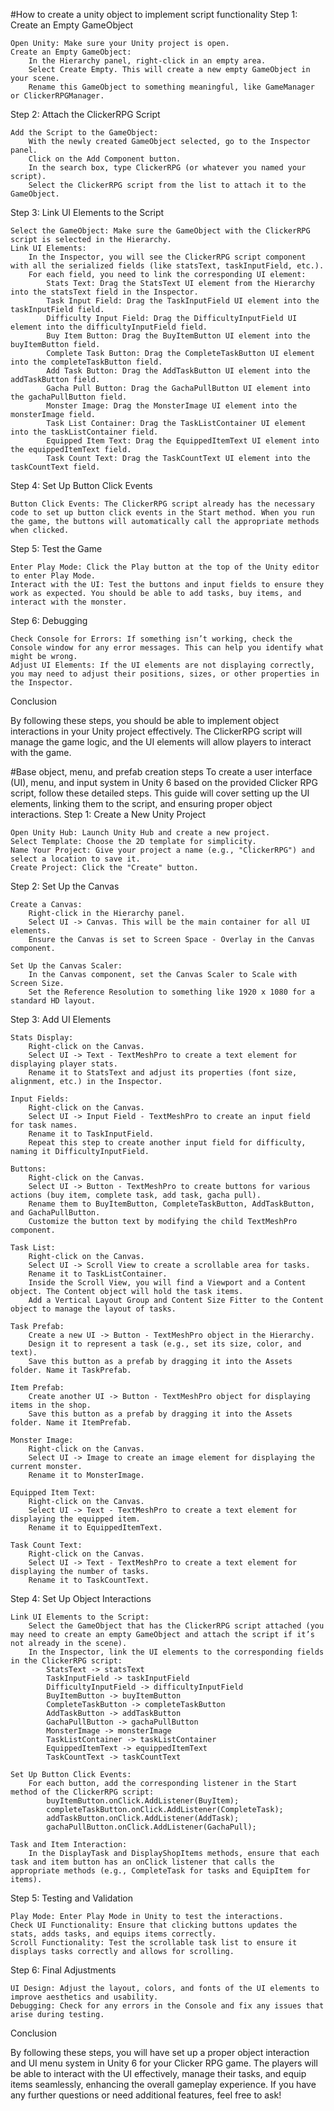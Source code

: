 #How to create a unity object to implement script functionality
Step 1: Create an Empty GameObject

    Open Unity: Make sure your Unity project is open.
    Create an Empty GameObject:
        In the Hierarchy panel, right-click in an empty area.
        Select Create Empty. This will create a new empty GameObject in your scene.
        Rename this GameObject to something meaningful, like GameManager or ClickerRPGManager.

Step 2: Attach the ClickerRPG Script

    Add the Script to the GameObject:
        With the newly created GameObject selected, go to the Inspector panel.
        Click on the Add Component button.
        In the search box, type ClickerRPG (or whatever you named your script).
        Select the ClickerRPG script from the list to attach it to the GameObject.

Step 3: Link UI Elements to the Script

    Select the GameObject: Make sure the GameObject with the ClickerRPG script is selected in the Hierarchy.
    Link UI Elements:
        In the Inspector, you will see the ClickerRPG script component with all the serialized fields (like statsText, taskInputField, etc.).
        For each field, you need to link the corresponding UI element:
            Stats Text: Drag the StatsText UI element from the Hierarchy into the statsText field in the Inspector.
            Task Input Field: Drag the TaskInputField UI element into the taskInputField field.
            Difficulty Input Field: Drag the DifficultyInputField UI element into the difficultyInputField field.
            Buy Item Button: Drag the BuyItemButton UI element into the buyItemButton field.
            Complete Task Button: Drag the CompleteTaskButton UI element into the completeTaskButton field.
            Add Task Button: Drag the AddTaskButton UI element into the addTaskButton field.
            Gacha Pull Button: Drag the GachaPullButton UI element into the gachaPullButton field.
            Monster Image: Drag the MonsterImage UI element into the monsterImage field.
            Task List Container: Drag the TaskListContainer UI element into the taskListContainer field.
            Equipped Item Text: Drag the EquippedItemText UI element into the equippedItemText field.
            Task Count Text: Drag the TaskCountText UI element into the taskCountText field.

Step 4: Set Up Button Click Events

    Button Click Events: The ClickerRPG script already has the necessary code to set up button click events in the Start method. When you run the game, the buttons will automatically call the appropriate methods when clicked.

Step 5: Test the Game

    Enter Play Mode: Click the Play button at the top of the Unity editor to enter Play Mode.
    Interact with the UI: Test the buttons and input fields to ensure they work as expected. You should be able to add tasks, buy items, and interact with the monster.

Step 6: Debugging

    Check Console for Errors: If something isn’t working, check the Console window for any error messages. This can help you identify what might be wrong.
    Adjust UI Elements: If the UI elements are not displaying correctly, you may need to adjust their positions, sizes, or other properties in the Inspector.

Conclusion

By following these steps, you should be able to implement object interactions in your Unity project effectively. The ClickerRPG script will manage the game logic, and the UI elements will allow players to interact with the game.

#Base object, menu, and prefab creation steps
To create a user interface (UI), menu, and input system in Unity 6 based on the provided Clicker RPG script, follow these detailed steps. This guide will cover setting up the UI elements, linking them to the script, and ensuring proper object interactions.
Step 1: Create a New Unity Project

    Open Unity Hub: Launch Unity Hub and create a new project.
    Select Template: Choose the 2D template for simplicity.
    Name Your Project: Give your project a name (e.g., "ClickerRPG") and select a location to save it.
    Create Project: Click the "Create" button.

Step 2: Set Up the Canvas

    Create a Canvas:
        Right-click in the Hierarchy panel.
        Select UI -> Canvas. This will be the main container for all UI elements.
        Ensure the Canvas is set to Screen Space - Overlay in the Canvas component.

    Set Up the Canvas Scaler:
        In the Canvas component, set the Canvas Scaler to Scale with Screen Size.
        Set the Reference Resolution to something like 1920 x 1080 for a standard HD layout.

Step 3: Add UI Elements

    Stats Display:
        Right-click on the Canvas.
        Select UI -> Text - TextMeshPro to create a text element for displaying player stats.
        Rename it to StatsText and adjust its properties (font size, alignment, etc.) in the Inspector.

    Input Fields:
        Right-click on the Canvas.
        Select UI -> Input Field - TextMeshPro to create an input field for task names.
        Rename it to TaskInputField.
        Repeat this step to create another input field for difficulty, naming it DifficultyInputField.

    Buttons:
        Right-click on the Canvas.
        Select UI -> Button - TextMeshPro to create buttons for various actions (buy item, complete task, add task, gacha pull).
        Rename them to BuyItemButton, CompleteTaskButton, AddTaskButton, and GachaPullButton.
        Customize the button text by modifying the child TextMeshPro component.

    Task List:
        Right-click on the Canvas.
        Select UI -> Scroll View to create a scrollable area for tasks.
        Rename it to TaskListContainer.
        Inside the Scroll View, you will find a Viewport and a Content object. The Content object will hold the task items.
        Add a Vertical Layout Group and Content Size Fitter to the Content object to manage the layout of tasks.

    Task Prefab:
        Create a new UI -> Button - TextMeshPro object in the Hierarchy.
        Design it to represent a task (e.g., set its size, color, and text).
        Save this button as a prefab by dragging it into the Assets folder. Name it TaskPrefab.

    Item Prefab:
        Create another UI -> Button - TextMeshPro object for displaying items in the shop.
        Save this button as a prefab by dragging it into the Assets folder. Name it ItemPrefab.

    Monster Image:
        Right-click on the Canvas.
        Select UI -> Image to create an image element for displaying the current monster.
        Rename it to MonsterImage.

    Equipped Item Text:
        Right-click on the Canvas.
        Select UI -> Text - TextMeshPro to create a text element for displaying the equipped item.
        Rename it to EquippedItemText.

    Task Count Text:
        Right-click on the Canvas.
        Select UI -> Text - TextMeshPro to create a text element for displaying the number of tasks.
        Rename it to TaskCountText.

Step 4: Set Up Object Interactions

    Link UI Elements to the Script:
        Select the GameObject that has the ClickerRPG script attached (you may need to create an empty GameObject and attach the script if it’s not already in the scene).
        In the Inspector, link the UI elements to the corresponding fields in the ClickerRPG script:
            StatsText -> statsText
            TaskInputField -> taskInputField
            DifficultyInputField -> difficultyInputField
            BuyItemButton -> buyItemButton
            CompleteTaskButton -> completeTaskButton
            AddTaskButton -> addTaskButton
            GachaPullButton -> gachaPullButton
            MonsterImage -> monsterImage
            TaskListContainer -> taskListContainer
            EquippedItemText -> equippedItemText
            TaskCountText -> taskCountText

    Set Up Button Click Events:
        For each button, add the corresponding listener in the Start method of the ClickerRPG script:
            buyItemButton.onClick.AddListener(BuyItem);
            completeTaskButton.onClick.AddListener(CompleteTask);
            addTaskButton.onClick.AddListener(AddTask);
            gachaPullButton.onClick.AddListener(GachaPull);

    Task and Item Interaction:
        In the DisplayTask and DisplayShopItems methods, ensure that each task and item button has an onClick listener that calls the appropriate methods (e.g., CompleteTask for tasks and EquipItem for items).

Step 5: Testing and Validation

    Play Mode: Enter Play Mode in Unity to test the interactions.
    Check UI Functionality: Ensure that clicking buttons updates the stats, adds tasks, and equips items correctly.
    Scroll Functionality: Test the scrollable task list to ensure it displays tasks correctly and allows for scrolling.

Step 6: Final Adjustments

    UI Design: Adjust the layout, colors, and fonts of the UI elements to improve aesthetics and usability.
    Debugging: Check for any errors in the Console and fix any issues that arise during testing.

Conclusion

By following these steps, you will have set up a proper object interaction and UI menu system in Unity 6 for your Clicker RPG game. The players will be able to interact with the UI effectively, manage their tasks, and equip items seamlessly, enhancing the overall gameplay experience. If you have any further questions or need additional features, feel free to ask!
